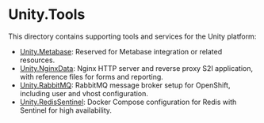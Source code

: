 # Unity.Tools

This directory contains supporting tools and services for the Unity platform:

- [Unity.Metabase](Unity.Metabase/README.md): Reserved for Metabase integration or related resources.
- [Unity.NginxData](Unity.NginxData/README.md): Nginx HTTP server and reverse proxy S2I application, with reference files for forms and reporting.
- [Unity.RabbitMQ](Unity.RabbitMQ/README.md): RabbitMQ message broker setup for OpenShift, including user and vhost configuration.
- [Unity.RedisSentinel](Unity.RedisSentinel/README.md): Docker Compose configuration for Redis with Sentinel for high availability.
